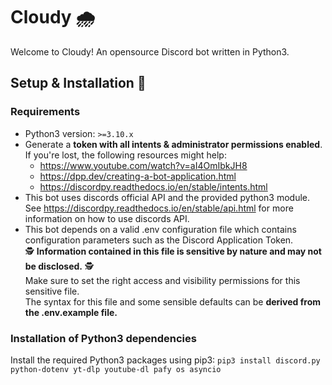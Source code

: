 # Cloudy 🌧️
Welcome to Cloudy!
An opensource Discord bot written in Python3.

## Setup & Installation 🚀

### Requirements

- Python3 version: `>=3.10.x`
- Generate a **token with all intents & administrator permissions enabled**.<br>If you're lost, the following resources might help:
    - https://www.youtube.com/watch?v=aI4OmIbkJH8
    - https://dpp.dev/creating-a-bot-application.html
    - https://discordpy.readthedocs.io/en/stable/intents.html
- This bot uses discords official API and the provided python3 module.<br>See https://discordpy.readthedocs.io/en/stable/api.html for more information on how to use discords API.
- This bot depends on a valid .env configuration file which contains configuration parameters such as the Discord Application Token.
  <br> 🕵️ **Information contained in this file is sensitive by nature and may not be disclosed.** 🕵️
  <br> Make sure to set the right access and visibility permissions for this sensitive file. 
  <br> The syntax for this file and some sensible defaults can be **derived from the .env.example file.** 

### Installation of Python3 dependencies

Install the required Python3 packages using pip3:
`pip3 install discord.py python-dotenv yt-dlp youtube-dl pafy os asyncio`

